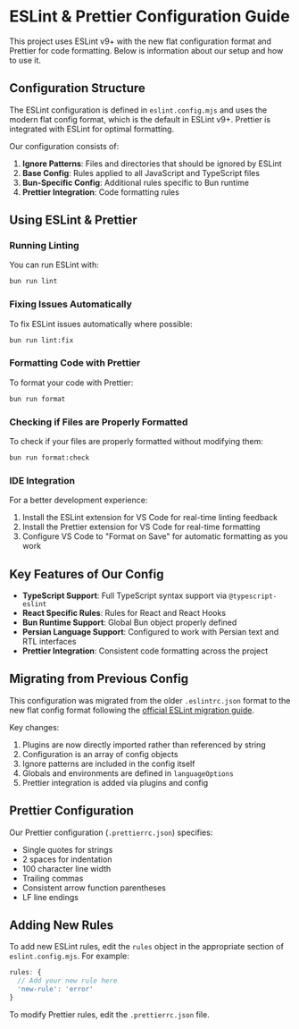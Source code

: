 # ESLint & Prettier Configuration Guide

This project uses ESLint v9+ with the new flat configuration format and Prettier for code formatting. Below is information about our setup and how to use it.

## Configuration Structure

The ESLint configuration is defined in `eslint.config.mjs` and uses the modern flat config format, which is the default in ESLint v9+. Prettier is integrated with ESLint for optimal formatting.

Our configuration consists of:

1. **Ignore Patterns**: Files and directories that should be ignored by ESLint
2. **Base Config**: Rules applied to all JavaScript and TypeScript files
3. **Bun-Specific Config**: Additional rules specific to Bun runtime
4. **Prettier Integration**: Code formatting rules

## Using ESLint & Prettier

### Running Linting

You can run ESLint with:

```bash
bun run lint
```

### Fixing Issues Automatically

To fix ESLint issues automatically where possible:

```bash
bun run lint:fix
```

### Formatting Code with Prettier

To format your code with Prettier:

```bash
bun run format
```

### Checking if Files are Properly Formatted

To check if your files are properly formatted without modifying them:

```bash
bun run format:check
```

### IDE Integration

For a better development experience:

1. Install the ESLint extension for VS Code for real-time linting feedback
2. Install the Prettier extension for VS Code for real-time formatting
3. Configure VS Code to "Format on Save" for automatic formatting as you work

## Key Features of Our Config

- **TypeScript Support**: Full TypeScript syntax support via `@typescript-eslint`
- **React Specific Rules**: Rules for React and React Hooks
- **Bun Runtime Support**: Global Bun object properly defined
- **Persian Language Support**: Configured to work with Persian text and RTL interfaces
- **Prettier Integration**: Consistent code formatting across the project

## Migrating from Previous Config

This configuration was migrated from the older `.eslintrc.json` format to the new flat config format following the [official ESLint migration guide](https://eslint.org/docs/latest/use/configure/migration-guide).

Key changes:

1. Plugins are now directly imported rather than referenced by string
2. Configuration is an array of config objects
3. Ignore patterns are included in the config itself
4. Globals and environments are defined in `languageOptions`
5. Prettier integration is added via plugins and config

## Prettier Configuration

Our Prettier configuration (`.prettierrc.json`) specifies:

- Single quotes for strings
- 2 spaces for indentation
- 100 character line width
- Trailing commas
- Consistent arrow function parentheses
- LF line endings

## Adding New Rules

To add new ESLint rules, edit the `rules` object in the appropriate section of `eslint.config.mjs`. For example:

```javascript
rules: {
  // Add your new rule here
  'new-rule': 'error'
}
```

To modify Prettier rules, edit the `.prettierrc.json` file.
